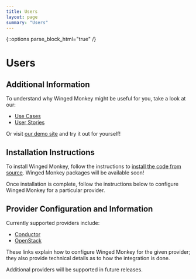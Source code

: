 ```yaml
---
title: Users
layout: page
summary: "Users"
---
```

{::options parse_block_html="true" /}

Users
==========

## Additional Information

To understand why Winged Monkey might be useful for you, take a look at our:

  * <a href="https://github.com/wingedmonkey/documents/wiki/Winged-Monkey-Examples-of-Usage" class="external">Use Cases</a>
  * <a href="https://github.com/wingedmonkey/documents/wiki/Winged-Monkey-User-Stories" class="external">User Stories</a>

Or visit <a href="http://demo.wingedmonkey.org" class="external">our demo site</a> and try it out for yourself!

## Installation Instructions

To install Winged Monkey, follow the instructions to  <a href="https://github.com/wingedmonkey/documents/wiki/Source-Install" class="external">install the code from source</a>.  Winged Monkey packages will be available soon!

Once installation is complete, follow the instructions below to configure Winged Monkey for a particular provider.

## Provider Configuration and Information

Currently supported providers include:

  * <a href="https://github.com/wingedmonkey/documents/wiki/conductor" class="external">Conductor</a>
  * <a href="https://github.com/wingedmonkey/documents/wiki/openstack" class="external">OpenStack</a>

These links explain how to configure Winged Monkey for the given provider; they also provide technical details as to how the integration is done.

Additional providers will be supported in future releases.


